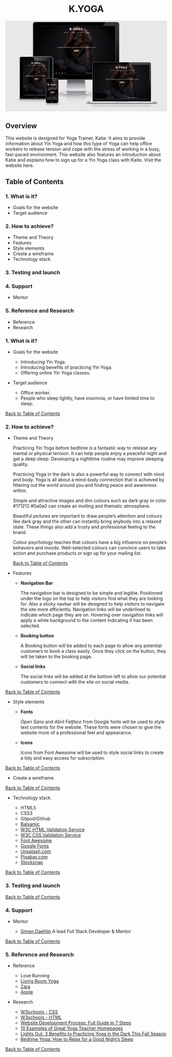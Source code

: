 <h1 align="center"><b>K.YOGA</b></h1>

![Portfolio image](assets/images/portfolio-image.png)

## **Overview**

This website is designed for Yoga Trainer, Katie. It aims to provide information about Yin Yoga and how this type of Yoga can help office workers to release tension and cope with the stress of working in a busy, fast-paced environment. This website also features an introduction about Katie and  explains how to sign up for a Yin Yoga class with Kaite.
Visit the website here.

## **Table of Contents**

### 1. **What is it?**

* Goals for the website
* Target audience

### 2. **How to achieve?**

* Theme and Theory
* Features
* Style elements
* Create a wireframe
* Technology stack

### 3. **Testing and launch**

### 4. **Support**

* Mentor

### 5. **Reference and Research**

* Reference
* Research

### **1. What is it?**

* Goals for the website

  * Introducing Yin Yoga.
  * Introducing benefits of practicing Yin Yoga.
  * Offering online Yin Yoga classes.

* Target audience

  * Office worker.
  * People who sleep lightly, have insomnia, or have limited time to sleep.

[Back to Table of Contents](#content)

### **2. How to achieve?**

* Theme and Theory
  
  Practicing Yin Yoga before bedtime is a fantastic way to release any mental or physical tension. It can help people enjoy a peaceful night and get a deep sleep. Developing a nighttime routine may improve sleeping quality.

  Practicing Yoga in the dark is also a powerful way to connect with mind and body. Yoga is all about a mind-body connection that is achieved by filtering out the world around you and finding peace and awareness within.

  Simple and attractive images and dim colours such as dark gray or color #171212 #0a0a0 can create an inviting and thematic atmosphere.
  
  Beautiful pictures are important to draw people’s attention and colours like dark gray and the other can instantly bring anybody into a relaxed state. These things also add a trusty and professional feeling to the brand.
  
  Colour psychology teaches that colours have a big influence on people’s behaviors and moods. Well-selected colours can convince users to take action and purchase products or sign up for your mailing list.

  [Back to Table of Contents](#content)

* Features

  * **Navigation Bar**

    The navigation bar is designed to be simple and legible. Positioned under the logo on the top to help visitors find what they are looking for. Also a sticky navbar will be designed to help visitors to navigate the site more efficiently. Navigation links will be underlined to indicate which page they are on. Hovering over navigation links will apply a white background to the content indicating it has been selected.

  * **Booking button**

    A Booking button will be added to each page to allow any potential customers to book a class easily. Once they click on the button, they will be taken to the booking page.

  * **Social links**

    The social links will be added at the bottom left to allow our potential customers to connect with the site on social media.

[Back to Table of Contents](#content)

* Style elements
  * **Fonts**
  
    *Open Sans* and *Abril Fatface* from Google fonts will be used to style text contents for the website. These fonts were chosen to give the website more of a professional feel and appearance.

  * **Icons**

    Icons from Font Awesome will be used to style social links to create a tidy and easy access for subscription.

[Back to Table of Contents](#content)

* Create a wireframe

[Back to Table of Contents](#content)

* Technology stack

  * HTML5
  * CSS3
  * Gitpod/Github
  * [Balsamic](https://balsamiq.com/wireframes/)
  * [W3C HTML Validation Service](https://validator.w3.org/#validate_by_input)
  * [W3C CSS Validation Service](https://jigsaw.w3.org/css-validator/#validate_by_input)
  * [Font Awesome](https://fontawesome.com/)
  * [Google Fonts](https://fonts.google.com/)
  * [Unsplash.com](https://unsplash.com/)
  * [Pixabay.com](https://pixabay.com/)
  * [Stocksnap](Stocksnap.io)

[Back to Table of Contents](#content)

### 3. **Testing and launch**

[Back to Table of Contents](#content)

### 4. **Support**

* Mentor

  * [Simen Daehlin](https://www.linkedin.com/in/simendaehlin/)
  A lead Full Stack Developer & Mentor

[Back to Table of Contents](#content)

### 5. **Reference and Research**

* Reference

  * Love Running
  * [Living Room Yoga](https://www.livingroomyoga.ie/)
  * [Zara](zara.com)
  * [Apple](apple.com)

* Research

  * [W3schools - CSS](https://www.w3schools.com/css/default.asp)
  * [W3schools - HTML](https://www.w3schools.com/html/default.asp )
  * [Website Development Process: Full Guide in 7 Steps](https://xbsoftware.com/blog/website-development-process-full-guide/)  
  * [10 Examples of Great Yoga Teacher Homepages](https://www.susannerieker.com/10-examples-great-yoga-teacher-homepages/ )
  * [Lights Out: 3 Benefits to Practicing Yoga in the Dark This Fall Season](https://www.yogapedia.com/2/6927/yoga-practice/yoga-types/why-you-should-practice-yoga-in-the-dark)  
  * [Bedtime Yoga: How to Relax for a Good Night’s Sleep](https://www.healthline.com/health/healthy-sleep/bedtime-yoga
)

[Back to Table of Contents](#content)
